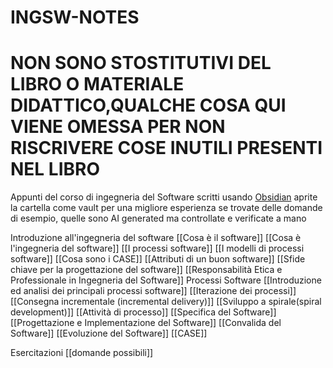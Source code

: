 # INGSW-NOTES
# NON SONO STOSTITUTIVI DEL LIBRO O MATERIALE DIDATTICO,QUALCHE COSA QUI VIENE OMESSA PER NON RISCRIVERE COSE INUTILI PRESENTI NEL LIBRO

Appunti del corso di ingegneria del Software
scritti usando [Obsidian](https://obsidian.md/) aprite la cartella come vault per una migliore esperienza 
se trovate delle domande di esempio, quelle sono AI generated ma controllate e verificate a mano 

Introduzione all'ingegneria del software
	[[Cosa è il software]]
	[[Cosa è l'ingegneria del software]]
	[[I processi software]]
	[[I modelli di processi software]]
	[[Cosa sono i CASE]]
	[[Attributi di un buon software]]
	[[Sfide chiave per la progettazione del software]]
	[[Responsabilità Etica e Professionale in Ingegneria del Software]]
Processi Software
	[[Introduzione ed analisi dei principali processi software]]
	[[Iterazione dei processi]]
	[[Consegna incrementale (incremental delivery)]]
	[[Sviluppo a spirale(spiral development)]]
	[[Attività di processo]]
	[[Specifica del Software]]
	[[Progettazione e Implementazione del Software]]
	[[Convalida del Software]]
	[[Evoluzione del Software]]
	[[CASE]]






Esercitazioni
	[[domande possibili]]
	